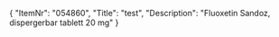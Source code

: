 {
  "ItemNr": "054860",
  "Title": "test",
  "Description": "Fluoxetin Sandoz, dispergerbar tablett 20 mg"
}